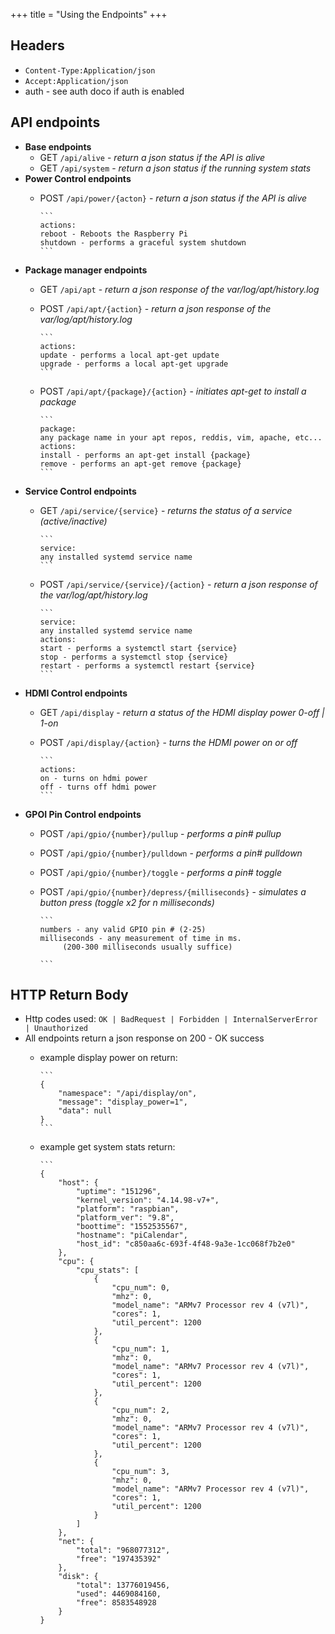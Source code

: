 +++
title = "Using the Endpoints"
+++

## Headers
  * `Content-Type:Application/json`
  * `Accept:Application/json`
  * auth - see auth doco if auth is enabled

## API endpoints
* **Base endpoints**
  * GET `/api/alive` - _return a json status if the API is alive_
  * GET `/api/system` - _return a json status if the running system stats_
* **Power Control endpoints**
  * POST `/api/power/{acton}` - _return a json status if the API is alive_

        ```
        actions:
        reboot - Reboots the Raspberry Pi
        shutdown - performs a graceful system shutdown
        ```

* **Package manager endpoints**
  * GET `/api/apt` - _return a json response of the var/log/apt/history.log_
  * POST `/api/apt/{action}` - _return a json response of the var/log/apt/history.log_

        ```
        actions:
        update - performs a local apt-get update
        upgrade - performs a local apt-get upgrade
        ```

  * POST `/api/apt/{package}/{action}` - _initiates apt-get to install a package_

        ```
        package:
        any package name in your apt repos, reddis, vim, apache, etc...
        actions:
        install - performs an apt-get install {package}
        remove - performs an apt-get remove {package}
        ```

* **Service Control endpoints**
  * GET `/api/service/{service}` - _returns the status of a service (active/inactive)_
 
        ```
        service:
        any installed systemd service name
        ``` 
        
  * POST `/api/service/{service}/{action}` - _return a json response of the var/log/apt/history.log_

        ```
        service:
        any installed systemd service name
        actions:
        start - performs a systemctl start {service}
        stop - performs a systemctl stop {service}
        restart - performs a systemctl restart {service}
        ```

* **HDMI Control endpoints**
  * GET `/api/display` - _return a status of the HDMI display power 0-off | 1-on_
  * POST `/api/display/{action}` - _turns the HDMI power on or off_

        ```
        actions:
        on - turns on hdmi power
        off - turns off hdmi power
        ```

* **GPOI Pin Control endpoints**
  * POST `/api/gpio/{number}/pullup` - _performs a pin# pullup_
  * POST `/api/gpio/{number}/pulldown` - _performs a pin# pulldown_
  * POST `/api/gpio/{number}/toggle` - _performs a pin# toggle_
  * POST `/api/gpio/{number}/depress/{milliseconds}` - _simulates a button press (toggle x2 for n milliseconds)_
     
        ```
        numbers - any valid GPIO pin # (2-25)
        milliseconds - any measurement of time in ms. 
             (200-300 milliseconds usually suffice)
        
        ```

## HTTP Return Body
* Http codes used: `OK | BadRequest | Forbidden | InternalServerError | Unauthorized`
* All endpoints return a json response on 200 - OK success
  * example display power on return:

        ```
        {
            "namespace": "/api/display/on",
            "message": "display_power=1",
            "data": null
        }
        ```

  * example get system stats return:

        ```
        {
            "host": {
                "uptime": "151296",
                "kernel_version": "4.14.98-v7+",
                "platform": "raspbian",
                "platform_ver": "9.8",
                "boottime": "1552535567",
                "hostname": "piCalendar",
                "host_id": "c850aa6c-693f-4f48-9a3e-1cc068f7b2e0"
            },
            "cpu": {
                "cpu_stats": [
                    {
                        "cpu_num": 0,
                        "mhz": 0,
                        "model_name": "ARMv7 Processor rev 4 (v7l)",
                        "cores": 1,
                        "util_percent": 1200
                    },
                    {
                        "cpu_num": 1,
                        "mhz": 0,
                        "model_name": "ARMv7 Processor rev 4 (v7l)",
                        "cores": 1,
                        "util_percent": 1200
                    },
                    {
                        "cpu_num": 2,
                        "mhz": 0,
                        "model_name": "ARMv7 Processor rev 4 (v7l)",
                        "cores": 1,
                        "util_percent": 1200
                    },
                    {
                        "cpu_num": 3,
                        "mhz": 0,
                        "model_name": "ARMv7 Processor rev 4 (v7l)",
                        "cores": 1,
                        "util_percent": 1200
                    }
                ]
            },
            "net": {
                "total": "968077312",
                "free": "197435392"
            },
            "disk": {
                "total": 13776019456,
                "used": 4469084160,
                "free": 8583548928
            }
        }
      ```
